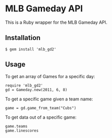 # MLB Gameday API

This is a Ruby wrapper for the MLB Gameday API.

## Installation

    $ gem install 'mlb_gd2'

## Usage

To get an array of Games for a specific day:

    require 'mlb_gd2'
    gd = Gameday.new(2011, 6, 8)

To get a specific game given a team name:

    game = gd.game_from_team("Cubs")

To get data out of a specific game:

    game.teams
    game.linescores